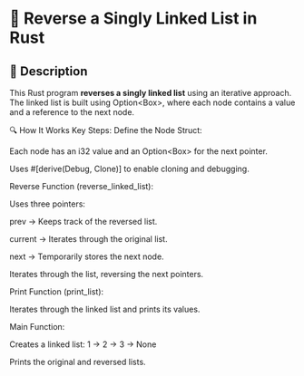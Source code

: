 # 📌 Reverse a Singly Linked List in Rust

## 🚀 Description
This Rust program **reverses a singly linked list** using an iterative approach. 
The linked list is built using Option<Box<Node>>, where each node contains a value and a reference to the next node.

🔍 How It Works
Key Steps:
Define the Node Struct:

Each node has an i32 value and an Option<Box<Node>> for the next pointer.

Uses #[derive(Debug, Clone)] to enable cloning and debugging.

Reverse Function (reverse_linked_list):

Uses three pointers:

prev → Keeps track of the reversed list.

current → Iterates through the original list.

next → Temporarily stores the next node.

Iterates through the list, reversing the next pointers.

Print Function (print_list):

Iterates through the linked list and prints its values.

Main Function:

Creates a linked list: 1 -> 2 -> 3 -> None

Prints the original and reversed lists.

